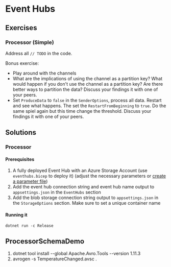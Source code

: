 # Event Hubs

## Exercises

### Processor (Simple)

Address all `// TODO` in the code.

Bonus exercise:

- Play around with the channels
- What are the implications of using the channel as a partition key? What would happen if you don't use the channel as a partition key? Are there better ways to partition the data? Discuss your findings it with one of your peers.
- Set `ProduceData` to `false` in the `SenderOptions`, process all data. Restart and see what happens. The set the `RestartFromBeginning` to `true`. Do the same spiel again but this time change the threshold. Discuss your findings it with one of your peers.

## Solutions

### Processor

#### Prerequisites

1. A fully deployed Event Hub with an Azure Storage Account (use `eventhubs.bicep` to deploy it) (adjust the necessary parameters or [create a parameter file](https://learn.microsoft.com/en-us/azure/azure-resource-manager/bicep/parameter-files))
1. Add the event hub connection string and event hub name output to `appsettings.json` in the `EventHubs` section
1. Add the blob storage connection string output to `appsettings.json` in the `StorageOptions` section. Make sure to set a unique container name

#### Running it

`dotnet run -c Release`

## ProcessorSchemaDemo

1. dotnet tool install --global Apache.Avro.Tools --version 1.11.3
1. avrogen -s TemperatureChanged.avsc .